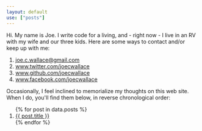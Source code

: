 ```yaml
---
layout: default
use: ["posts"]
---
```


Hi. My name is Joe. I write code for a living, and - right now - I live in an RV with my wife and our three kids. Here are some ways to contact and/or keep up with me:

<ol>
    <li><a href="mailto:joe.c.wallace@gmail.com">joe.c.wallace@gmail.com</a></li>
    <li><a href="https://www.twitter.com/joecwallace">www.twitter.com/joecwallace</a></li>
    <li><a href="https://www.github.com/joecwallace">www.github.com/joecwallace</a></li>
    <li><a href="https://www.facebook.com/joecwallace">www.facebook.com/joecwallace</a></li>
</ol>

Occasionally, I feel inclined to memorialize my thoughts on this web site. When I do, you'll find them below, in reverse chronological order:

<ol class="reverse-chron" reversed>
    {% for post in data.posts %}
        <li><a href="{{ site.url }}{{ post.url }}">{{ post.title }}</a></li>
    {% endfor %}
</ol>
